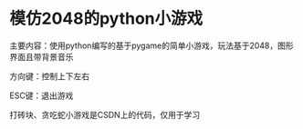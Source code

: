 # 模仿2048的python小游戏  
  
主要内容：使用python编写的基于pygame的简单小游戏，玩法基于2048，图形界面且带背景音乐  
  
方向键：控制上下左右  
  
ESC键：退出游戏  
  
打砖块、贪吃蛇小游戏是CSDN上的代码，仅用于学习  
